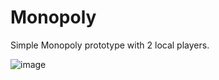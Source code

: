 
# Monopoly

Simple Monopoly prototype with 2 local players.

![image](https://danix2d.com/images/imgpriv/Monopoly/monopoly.jpg)

